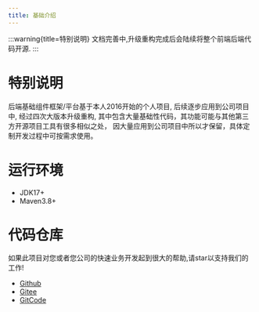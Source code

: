 ```yaml
---
title: 基础介绍
---
```


:::warning{title=特别说明}
文档完善中,升级重构完成后会陆续将整个前端后端代码开源.
:::

# 特别说明

后端基础组件框架/平台基于本人2016开始的个人项目, 后续逐步应用到公司项目中, 经过四次大版本升级重构, 其中包含大量基础性代码，其功能可能与其他第三方开源项目工具有很多相似之处，
因大量应用到公司项目中所以才保留，具体定制开发过程中可按需求使用。

# 运行环境

* JDK17+
* Maven3.8+

# 代码仓库

如果此项目对您或者您公司的快速业务开发起到很大的帮助,请star以支持我们的工作!

* [Github](https://github.com/kernelstudio/firecho)
* [Gitee](https://gitee.com/kernelstudio/firecho)
* [GitCode](https://gitcode.com/kernelstudio/firecho)

